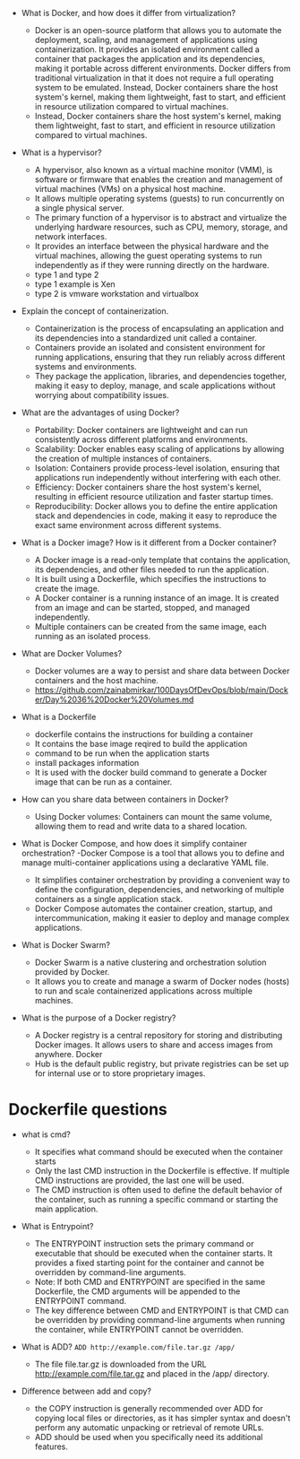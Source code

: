 - What is Docker, and how does it differ from virtualization? <br/>
  - Docker is an open-source platform that allows you to automate the deployment, scaling, and management of applications using containerization.
It provides an isolated environment called a container that packages the application and its dependencies, making it portable across different environments.
Docker differs from traditional virtualization in that it does not require a full operating system to be emulated. Instead, Docker containers share the host system's kernel, making them lightweight, fast to start, and efficient in resource utilization compared to virtual machines.
  - Instead, Docker containers share the host system's kernel, making them lightweight, fast to start, and efficient in resource utilization compared to virtual machines.




- What is a hypervisor?
  - A hypervisor, also known as a virtual machine monitor (VMM), is software or firmware that enables the creation and management of virtual machines (VMs) on a physical host machine.
  - It allows multiple operating systems (guests) to run concurrently on a single physical server.
  - The primary function of a hypervisor is to abstract and virtualize the underlying hardware resources, such as CPU, memory, storage, and network interfaces. 
  - It provides an interface between the physical hardware and the virtual machines, allowing the guest operating systems to run independently as if they were running directly on the hardware.
  - type 1 and type 2 
  - type 1 example is Xen 
  - type 2 is vmware workstation and virtualbox


- Explain the concept of containerization.

  - Containerization is the process of encapsulating an application and its dependencies into a standardized unit called a container. 
  - Containers provide an isolated and consistent environment for running applications, ensuring that they run reliably across different systems and environments. 
  - They package the application, libraries, and dependencies together, making it easy to deploy, manage, and scale applications without worrying about compatibility issues.


- What are the advantages of using Docker?
  - Portability: Docker containers are lightweight and can run consistently across different platforms and environments.
  - Scalability: Docker enables easy scaling of applications by allowing the creation of multiple instances of containers.
  - Isolation: Containers provide process-level isolation, ensuring that applications run independently without interfering with each other.
  - Efficiency: Docker containers share the host system's kernel, resulting in efficient resource utilization and faster startup times.
  - Reproducibility: Docker allows you to define the entire application stack and dependencies in code, making it easy to reproduce the exact same environment across different systems.


- What is a Docker image? How is it different from a Docker container?
  - A Docker image is a read-only template that contains the application, its dependencies, and other files needed to run the application. 
  - It is built using a Dockerfile, which specifies the instructions to create the image.
  - A Docker container is a running instance of an image. It is created from an image and can be started, stopped, and managed independently. 
  - Multiple containers can be created from the same image, each running as an isolated process.


- What are Docker Volumes?
  - Docker volumes are a way to persist and share data between Docker containers and the host machine.
  - https://github.com/zainabmirkar/100DaysOfDevOps/blob/main/Docker/Day%2036%20Docker%20Volumes.md
  
- What is a Dockerfile
  - dockerfile contains the instructions for building a container
  - It contains the base image reqired to build the application
  - command to be run when the application starts
  - install packages information
  - It is used with the docker build command to generate a Docker image that can be run as a container.


- How can you share data between containers in Docker?
  - Using Docker volumes: Containers can mount the same volume, allowing them to read and write data to a shared location.
  
  
- What is Docker Compose, and how does it simplify container orchestration?
  -Docker Compose is a tool that allows you to define and manage multi-container applications using a declarative YAML file. 
  - It simplifies container orchestration by providing a convenient way to define the configuration, dependencies, and networking of multiple containers as a single application stack. 
  - Docker Compose automates the container creation, startup, and intercommunication, making it easier to deploy and manage complex applications.


- What is Docker Swarm?
  - Docker Swarm is a native clustering and orchestration solution provided by Docker. 
  - It allows you to create and manage a swarm of Docker nodes (hosts) to run and scale containerized applications across multiple machines.



- What is the purpose of a Docker registry?
  - A Docker registry is a central repository for storing and distributing Docker images. It allows users to share and access images from anywhere. Docker
  - Hub is the default public registry, but private registries can be set up for internal use or to store proprietary images.



# Dockerfile questions

- what is cmd?
  - It specifies what command should be executed when the container starts
  - Only the last CMD instruction in the Dockerfile is effective. If multiple CMD instructions are provided, the last one will be used.
  - The CMD instruction is often used to define the default behavior of the container, such as running a specific command or starting the main application.


- What is Entrypoint?
  - The ENTRYPOINT instruction sets the primary command or executable that should be executed when the container starts.
It provides a fixed starting point for the container and cannot be overridden by command-line arguments.
  - Note: If both CMD and ENTRYPOINT are specified in the same Dockerfile, the CMD arguments will be appended to the ENTRYPOINT command.
  - The key difference between CMD and ENTRYPOINT is that CMD can be overridden by providing command-line arguments when running the container, while ENTRYPOINT cannot be overridden.
  
- What is ADD?
  ```ADD http://example.com/file.tar.gz /app/```
  - The file file.tar.gz is downloaded from the URL http://example.com/file.tar.gz and placed in the /app/ directory.

- Difference between add and copy?
  -  the COPY instruction is generally recommended over ADD for copying local files or directories, as it has simpler syntax and doesn't perform any automatic unpacking or retrieval of remote URLs. 
  -  ADD should be used when you specifically need its additional features.





